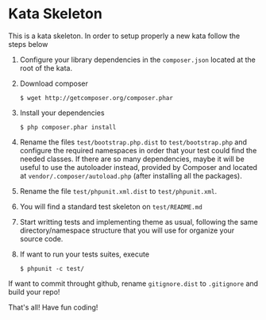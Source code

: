 # Kata Skeleton #

This is a kata skeleton. In order to setup properly a new kata follow the steps below

1. Configure your library dependencies in the ```composer.json``` located at the root of the kata.
2. Download composer

    ```$ wget http://getcomposer.org/composer.phar```

3. Install your dependencies

    ```$ php composer.phar install```

4. Rename the files ```test/bootstrap.php.dist``` to ```test/bootstrap.php``` and configure the required
   namespaces in order that your test could find the needed classes. If there are so many dependencies,
   maybe it will be useful to use the autoloader instead, provided by Composer and located at
   ```vendor/.composer/autoload.php``` (after installing all the packages).

5. Rename the file ```test/phpunit.xml.dist``` to ```test/phpunit.xml```.
6. You will find a standard test skeleton on ```test/README.md```
7. Start writting tests and implementing theme as usual, following the same directory/namespace structure
   that you will use for organize your source code.
8. If want to run your tests suites, execute

    ```$ phpunit -c test/```

If want to commit throught github, rename ```gitignore.dist``` to ```.gitignore``` and build your repo!

That's all! Have fun coding!